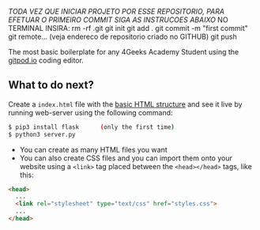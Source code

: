 *TODA VEZ QUE INICIAR PROJETO POR ESSE REPOSITORIO, PARA EFETUAR O PRIMEIRO COMMIT SIGA AS INSTRUCOES ABAIXO*
NO TERMINAL INSIRA:
rm -rf .git
git init 
git add .
git commit -m "first commit"
git remote... (veja endereco de repositorio criado no GITHUB)
git push


The most basic boilerplate for any 4Geeks Academy Student using the [gitpod.io](gitpod.io) coding editor.

## What to do next?

Create a `index.html` file with the [basic HTML structure](http://content.breatheco.de/lesson/what-is-html-learn-html#page-structure) and see it live by running web-server using the following command:
```sh
$ pip3 install flask      (only the first time)
$ python3 server.py
```

- You can create as many HTML files you want
- You can also create CSS files and you can import them onto your website using a `<link>` tag placed between the `<head></head>` tags, like this:

```html
<head>
  ...
  <link rel="stylesheet" type="text/css" href="styles.css">
  ...
</head>
```

